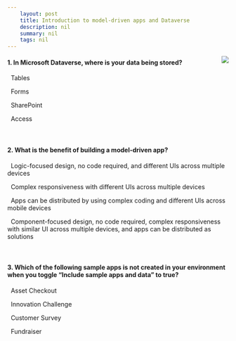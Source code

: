```yaml
---
    layout: post
    title: Introduction to model-driven apps and Dataverse  
    description: nil
    summary: nil
    tags: nil
---
```



 <a target="_blank" href="https://docs.microsoft.com/en-us/learn/modules/intro-model-driven-apps-common-data-service/5-check/"><i class="fas fa-external-link-alt"></i> </a>
 <img align="right" src="https://docs.microsoft.com/en-us/learn/achievements/intro-model-driven-apps-common-data-service.svg">
####  1. In Microsoft Dataverse, where is your data being stored?


<i class='fas fa-check-square' style='color: Dodgerblue;'></i> &nbsp;&nbsp;Tables

<i class='far fa-square'></i> &nbsp;&nbsp;Forms

<i class='far fa-square'></i> &nbsp;&nbsp;SharePoint

<i class='far fa-square'></i> &nbsp;&nbsp;Access
<br />
<br />
<br />

####  2. What is the benefit of building a model-driven app?


<i class='far fa-square'></i> &nbsp;&nbsp;Logic-focused design, no code required, and different UIs across multiple devices

<i class='far fa-square'></i> &nbsp;&nbsp;Complex responsiveness with different UIs across multiple devices

<i class='far fa-square'></i> &nbsp;&nbsp;Apps can be distributed by using complex coding and different UIs across mobile devices

<i class='fas fa-check-square' style='color: Dodgerblue;'></i> &nbsp;&nbsp;Component-focused design, no code required, complex responsiveness with similar UI across multiple devices, and apps can be distributed as solutions
<br />
<br />
<br />

####  3. Which of the following sample apps is not created in your environment when you toggle “Include sample apps and data” to true?


<i class='far fa-square'></i> &nbsp;&nbsp;Asset Checkout

<i class='far fa-square'></i> &nbsp;&nbsp;Innovation Challenge

<i class='fas fa-check-square' style='color: Dodgerblue;'></i> &nbsp;&nbsp;Customer Survey

<i class='far fa-square'></i> &nbsp;&nbsp;Fundraiser
<br />
<br />
<br />
